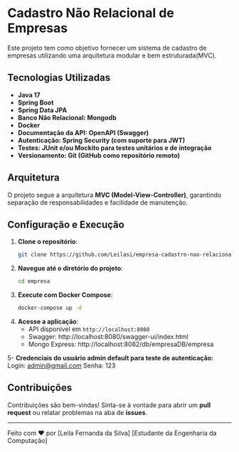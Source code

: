 # Cadastro Não Relacional de Empresas

Este projeto tem como objetivo fornecer um sistema de cadastro de empresas utilizando uma arquitetura modular e bem estruturada(MVC).

## Tecnologias Utilizadas
- **Java 17**
- **Spring Boot**
- **Spring Data JPA**
- **Banco Não Relacional: Mongodb**
- **Docker**
- **Documentação da API: OpenAPI (Swagger)**
- **Autenticação: Spring Security (com suporte para JWT)**
- **Testes: JUnit e/ou Mockito para testes unitários e de integração**
- **Versionamento: Git (GitHub como repositório remoto)**



## Arquitetura
O projeto segue a arquitetura **MVC (Model-View-Controller)**, garantindo separação de responsabilidades e facilidade de manutenção.

## Configuração e Execução
1. **Clone o repositório**:
   ```bash
   git clone https://github.com/Leilasi/empresa-cadastro-nao-relacional
   ```
2. **Navegue até o diretório do projeto**:
   ```bash
   cd empresa
   ```
3. **Execute com Docker Compose**:
   ```bash
   docker-compose up -d
   ```
4. **Acesse a aplicação**:
   - API disponível em `http://localhost:8080`
   - Swagger: http://localhost:8080/swagger-ui/index.html
   - Mongo Express: http://localhost:8082/db/empresaDB/empresa

5- **Credenciais do usuário admin default para teste de autenticação:**
Login: admin@gmail.com
Senha: 123

## Contribuições
Contribuições são bem-vindas! Sinta-se à vontade para abrir um **pull request** ou relatar problemas na aba de **issues**.

---

Feito com ❤️ por [Leila Fernanda da Silva]  [Estudante da Engenharia da Computação] 

